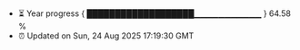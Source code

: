 - ⏳ Year progress { ███████████████████▁▁▁▁▁▁▁▁▁▁▁ } 64.58 %
- ⏰ Updated on Sun, 24 Aug 2025 17:19:30 GMT

